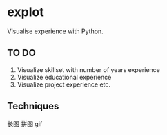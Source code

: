 # explot
Visualise experience with Python. 

## TO DO
1. Visualize skillset with number of years experience
2. Visualize educational experience
3. Visualize project experience
etc.

## Techniques
长图
拼图
gif

